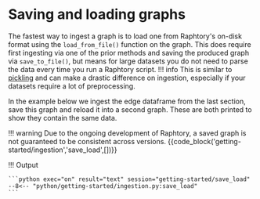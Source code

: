 # Saving and loading graphs
The fastest way to ingest a graph is to load one from Raphtory's on-disk format using the `load_from_file()` function on the graph. This does require first ingesting via one of the prior methods and saving the produced graph via `save_to_file()`, but means for large datasets you do not need to parse the data every time you run a Raphtory script.
!!! info
    This is similar to [pickling](https://docs.python.org/3/library/pickle.html) and can make a drastic difference on ingestion, especially if your datasets require a lot of preprocessing.

In the example below we ingest the edge dataframe from the last section, save this graph and reload it into a second graph. These are both printed to show they contain the same data.

!!! warning 
    Due to the ongoing development of Raphtory, a saved graph is not guaranteed to be consistent across versions.
{{code_block('getting-started/ingestion','save_load',[])}}

!!! Output

    ```python exec="on" result="text" session="getting-started/save_load"
    --8<-- "python/getting-started/ingestion.py:save_load"
    ```
